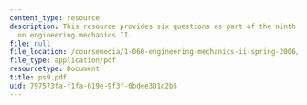 ```yaml
---
content_type: resource
description: This resource provides six questions as part of the ninth problem set
  on engineering mechanics II.
file: null
file_location: /coursemedia/1-060-engineering-mechanics-ii-spring-2006/797573faf1fa619e9f3f0bdee301d2b5_ps9.pdf
file_type: application/pdf
resourcetype: Document
title: ps9.pdf
uid: 797573fa-f1fa-619e-9f3f-0bdee301d2b5
---
```

